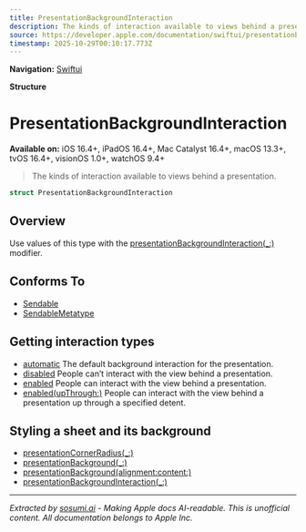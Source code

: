 ```yaml
---
title: PresentationBackgroundInteraction
description: The kinds of interaction available to views behind a presentation.
source: https://developer.apple.com/documentation/swiftui/presentationbackgroundinteraction
timestamp: 2025-10-29T00:10:17.773Z
---
```


**Navigation:** [Swiftui](/documentation/swiftui)

**Structure**

# PresentationBackgroundInteraction

**Available on:** iOS 16.4+, iPadOS 16.4+, Mac Catalyst 16.4+, macOS 13.3+, tvOS 16.4+, visionOS 1.0+, watchOS 9.4+

> The kinds of interaction available to views behind a presentation.

```swift
struct PresentationBackgroundInteraction
```

## Overview

Use values of this type with the [presentationBackgroundInteraction(_:)](/documentation/swiftui/view/presentationbackgroundinteraction(_:)) modifier.

## Conforms To

- [Sendable](/documentation/Swift/Sendable)
- [SendableMetatype](/documentation/Swift/SendableMetatype)

## Getting interaction types

- [automatic](/documentation/swiftui/presentationbackgroundinteraction/automatic) The default background interaction for the presentation.
- [disabled](/documentation/swiftui/presentationbackgroundinteraction/disabled) People can’t interact with the view behind a presentation.
- [enabled](/documentation/swiftui/presentationbackgroundinteraction/enabled) People can interact with the view behind a presentation.
- [enabled(upThrough:)](/documentation/swiftui/presentationbackgroundinteraction/enabled(upthrough:)) People can interact with the view behind a presentation up through a specified detent.

## Styling a sheet and its background

- [presentationCornerRadius(_:)](/documentation/swiftui/view/presentationcornerradius(_:))
- [presentationBackground(_:)](/documentation/swiftui/view/presentationbackground(_:))
- [presentationBackground(alignment:content:)](/documentation/swiftui/view/presentationbackground(alignment:content:))
- [presentationBackgroundInteraction(_:)](/documentation/swiftui/view/presentationbackgroundinteraction(_:))

---

*Extracted by [sosumi.ai](https://sosumi.ai) - Making Apple docs AI-readable.*
*This is unofficial content. All documentation belongs to Apple Inc.*
